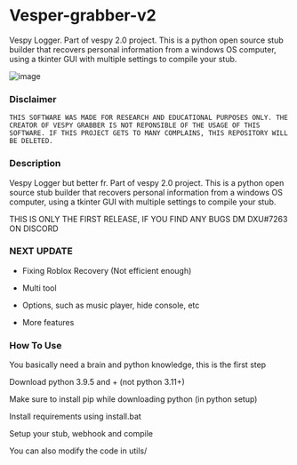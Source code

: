 # Vesper-grabber-v2
Vespy Logger. Part of vespy 2.0 project. This is a python open source stub builder that recovers personal information from a windows OS computer, using a tkinter GUI with multiple settings to compile your stub.

![image](https://github.com/Vesperlolll/Vesper-grabber-v2/assets/136964274/61f7507d-61ae-4231-8bdc-9976799f47ed)

<h3>Disclaimer</h3>

    THIS SOFTWARE WAS MADE FOR RESEARCH AND EDUCATIONAL PURPOSES ONLY. THE CREATOR OF VESPY GRABBER IS NOT REPONSIBLE OF THE USAGE OF THIS SOFTWARE. IF THIS PROJECT GETS TO MANY COMPLAINS, THIS REPOSITORY WILL BE DELETED.

<h3>Description</h3>

Vespy Logger but better fr. Part of vespy 2.0 project. This is a python open source stub builder that recovers personal information from a windows OS computer, using a tkinter GUI with multiple settings to compile your stub.


THIS IS ONLY THE FIRST RELEASE, IF YOU FIND ANY BUGS DM DXU#7263 ON DISCORD

<h3>NEXT UPDATE</h3>

- Fixing Roblox Recovery (Not efficient enough)

- Multi tool

- Options, such as music player, hide console, etc

- More features

<h3>How To Use</h3>

You basically need a brain and python knowledge, this is the first step

Download python 3.9.5 and + (not python 3.11+)

Make sure to install pip while downloading python (in python setup)

Install requirements using install.bat

Setup your stub, webhook and compile

You can also modify the code in utils/

